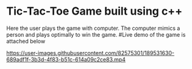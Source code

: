 # Tic-Tac-Toe Game built using c++
Here the user plays the game with computer.
The computer mimics a person and plays optimally to win the game.
#Live demo of the game is attached below


https://user-images.githubusercontent.com/82575301/189531630-689adf1f-3b3d-4f83-b51c-614a09c2ce83.mp4

